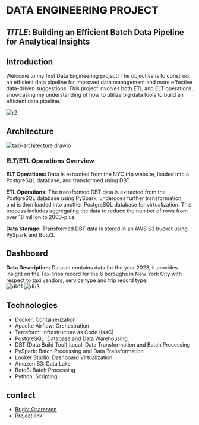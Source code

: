 # DATA ENGINEERING PROJECT

## *TITLE*: Building an Efficient Batch Data Pipeline for Analytical Insights

## Introduction

Welcome to my first Data Engineering project! The objective is to construct an efficient data pipeline for improved data management and more effective data-driven suggestions. This project involves both ETL and ELT operations, showcasing my understanding of how to utilize big data tools to build an efficient data pipeline. 

![r2](https://github.com/BrightOsas/NYC-Taxi-Trip-Data-Pipeline/assets/98474404/e1aae350-88a4-40dc-af0a-ce8d1c517103)
  
  
## Architecture
 
![taxi-architecture drawio](https://github.com/BrightOsas/NYC-Taxi-Trip-Data-Pipeline/assets/98474404/a5f12866-484b-4959-bbb9-8962f11d41df)


### ELT/ETL Operations Overview  
**ELT Operations:**
Data is extracted from the NYC trip website, loaded into a PostgreSQL database, and transformed using DBT. 

**ETL Operations:**
The transformed DBT data is extracted from the PostgreSQL database using PySpark, undergoes further transformation, and is then loaded into another PostgreSQL database for virtualization. This process includes aggregating the data to reduce the number of rows from over 18 million to 2000-plus.

**Data Storage:**
Transformed DBT data is stored in an AWS S3 bucket using PySpark and Boto3.



## Dashboard
**Data Description:** Dataset contains data for the year 2023, it provides insight on the Taxi trips record for the 6 boroughs in New York City with respect to taxi vendors, service type and trip record type.  
![db11](https://github.com/BrightOsas/NYC-Taxi-Trip-Data-Pipeline/assets/98474404/0e526bbd-88a7-4570-9ea7-6d3981417c50)
![db3](https://github.com/BrightOsas/NYC-Taxi-Trip-Data-Pipeline/assets/98474404/ccbf2b99-045a-4cdb-8c58-8c47daba0823)
  
  
  
## Technologies

* Docker: Containerization  
* Apache Airflow: Orchestration   
* Terraform: Infrastructure as Code (IaaC)  
* PostgreSQL: Database and Data Warehousing  
* DBT (Data Build Tool) Local: Data Transformation and Batch Processing  
* PySpark: Batch Processing and Data Transformation  
* Looker Studio: Dashboard Virtualization 
* Amazon S3: Data Lake  
* Boto3: Batch Processing  
* Python: Scripting  


## contact
* [Bright Osarenren](linkedin.com/in/brightosas)
* [Project link](https://github.com/BrightOsas/NYC-Taxi-Trip-Data-Pipeline)

